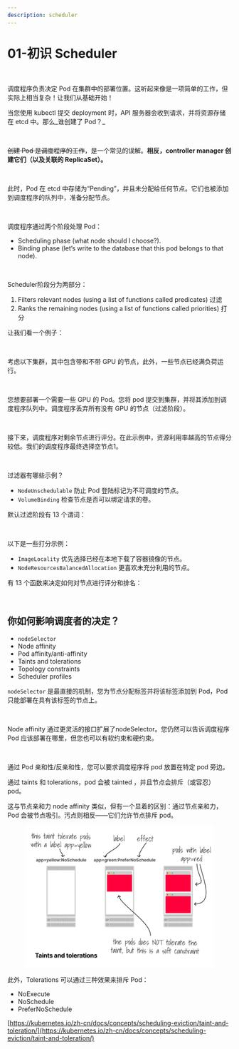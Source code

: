 ```yaml
---
description: scheduler
---
```


# 01-初识 Scheduler

<figure><img src="https://miro.medium.com/v2/resize:fit:1400/0*hGZ6MqU9c1gClWgR.png" alt=""><figcaption></figcaption></figure>

调度程序负责决定 Pod 在集群中的部署位置。这听起来像是一项简单的工作，但实际上相当复杂！让我们从基础开始！



当您使用 kubectl 提交 deployment 时，API 服务器会收到请求，并将资源存储在 etcd 中。那么_谁创建了 Pod？_

<figure><img src="https://miro.medium.com/v2/resize:fit:1400/0*fhb_XLY2TFSJNG6k.png" alt=""><figcaption></figcaption></figure>

~~创建 Pod 是调度程序的工作~~，是一个常见的误解。**相反，controller manager 创建它们（以及关联的 ReplicaSet）。**

<figure><img src="https://miro.medium.com/v2/resize:fit:1400/0*8qbnBTBaEFntnJII.png" alt=""><figcaption></figcaption></figure>

此时，Pod 在 etcd 中存储为“Pending”，并且未分配给任何节点。它们也被添加到调度程序的队列中，准备分配节点。

<figure><img src="https://miro.medium.com/v2/resize:fit:1400/0*h89BoOCvu2GkyWJx.png" alt=""><figcaption></figcaption></figure>

调度程序通过两个阶段处理 Pod：

* Scheduling phase (what node should I choose?).
* Binding phase (let’s write to the database that this pod belongs to that node).

<figure><img src="https://miro.medium.com/v2/resize:fit:1400/0*L9AHwwjBrKqfnHuK.png" alt=""><figcaption></figcaption></figure>

Scheduler阶段分为两部分：

1. Filters relevant nodes (using a list of functions called predicates) 过滤
2. Ranks the remaining nodes (using a list of functions called priorities) 打分

让我们看一个例子：

<figure><img src="https://miro.medium.com/v2/resize:fit:1400/0*SqXqOGmk7r89ep09.png" alt=""><figcaption></figcaption></figure>

考虑以下集群，其中包含带和不带 GPU 的节点，此外，一些节点已经满负荷运行。

<figure><img src="https://miro.medium.com/v2/resize:fit:1400/0*T6Cmo9nNQAXmkYiJ.png" alt=""><figcaption></figcaption></figure>

您想要部署一个需要一些 GPU 的 Pod。您将 pod 提交到集群，并将其添加到调度程序队列中。调度程序丢弃所有没有 GPU 的节点（过滤阶段）。

<figure><img src="https://miro.medium.com/v2/resize:fit:1400/0*YCNxG1LLZ0-lo6ly.png" alt=""><figcaption></figcaption></figure>

接下来，调度程序对剩余节点进行评分。在此示例中，资源利用率越高的节点得分较低。我们的调度程序最终选择空节点1。

<figure><img src="https://miro.medium.com/v2/resize:fit:1400/0*XjTpM0F7Q_8we7aN.png" alt=""><figcaption></figcaption></figure>

过滤器有哪些示例？

* `NodeUnschedulable` 防止 Pod 登陆标记为不可调度的节点。
* `VolumeBinding` 检查节点是否可以绑定请求的卷。

默认过滤阶段有 13 个谓词：

<figure><img src="https://miro.medium.com/v2/resize:fit:1400/0*4LFbMk2HyDpm7nDx.png" alt=""><figcaption></figcaption></figure>

以下是一些打分示例：

* `ImageLocality` 优先选择已经在本地下载了容器镜像的节点。
* `NodeResourcesBalancedAllocation` 更喜欢未充分利用的节点。

有 13 个函数来决定如何对节点进行评分和排名：

<figure><img src="https://miro.medium.com/v2/resize:fit:1400/0*h1nAAmrCgNH80Pnz.png" alt=""><figcaption></figcaption></figure>

## 你如何影响调度者的决定？

* `nodeSelector`
* Node affinity
* Pod affinity/anti-affinity
* Taints and tolerations
* Topology constraints
* Scheduler profiles

`nodeSelector` 是最直接的机制，您为节点分配标签并将该标签添加到 Pod，Pod 只能部署在具有该标签的节点上。

<figure><img src="https://miro.medium.com/v2/resize:fit:1400/0*SIaG_Ijq8Ku3zLkF.png" alt=""><figcaption></figcaption></figure>

Node affinity 通过更灵活的接口扩展了nodeSelector。您仍然可以告诉调度程序 Pod 应该部署在哪里，但您也可以有软约束和硬约束。

<figure><img src="https://miro.medium.com/v2/resize:fit:1400/0*9DFuEmePkddfcr3_.png" alt=""><figcaption></figcaption></figure>

通过 Pod 亲和性/反亲和性，您可以要求调度程序将 pod 放置在特定 pod 旁边。

通过 taints 和 tolerations，pod 会被 tainted ，并且节点会排斥（或容忍）pod。

这与节点亲和力 node affinity 类似，但有一个显着的区别：通过节点亲和力，Pod 会被节点吸引。污点则相反——它们允许节点排斥 pod。



<figure><img src="../../../.gitbook/assets/image (2).png" alt=""><figcaption></figcaption></figure>

此外，Tolerations 可以通过三种效果来排斥 Pod：

* NoExecute
* NoSchedule
* PreferNoSchedule

[https://kubernetes.io/zh-cn/docs/concepts/scheduling-eviction/taint-and-toleration/](https://kubernetes.io/zh-cn/docs/concepts/scheduling-eviction/taint-and-toleration/)
